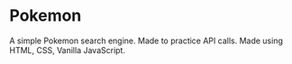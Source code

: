 # Pokemon
A simple Pokemon search engine.
Made to practice API calls.
Made using HTML, CSS, Vanilla JavaScript.
